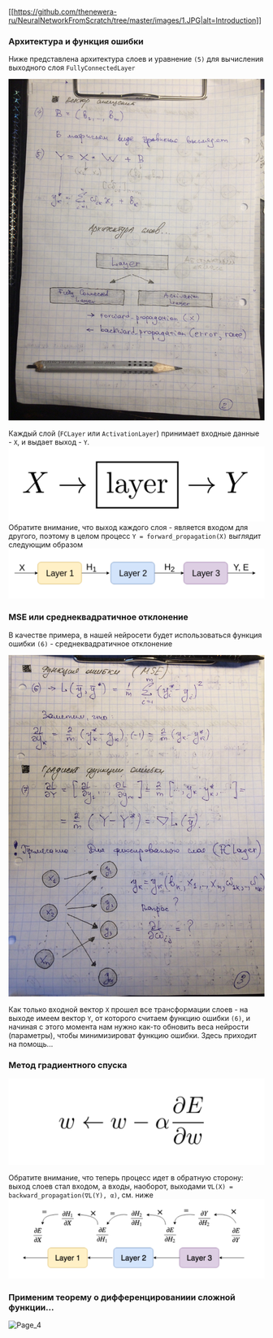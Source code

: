 [[https://github.com/thenewera-ru/NeuralNetworkFromScratch/tree/master/images/1.JPG|alt=Introduction]]

### Архитектура и функция ошибки
Ниже представлена архитектура слоев и уравнение `(5)` для вычисления выходного слоя `FullyConnectedLayer`

![Page_2](./images/2.JPG)

Каждый слой (`FCLayer` или `ActivationLayer`) принимает входные данные - `X`, и выдает выход - `Y`.
![forard_propagation](./images/forward_propagation.png)
Обратите внимание, что выход каждого слоя - является входом для другого, поэтому в целом процесс `Y = forward_propagation(X)`
выглядит следующим образом
![sequential_forward_propagation](./images/sequential_forward_propagation.png)


### MSE или среднеквадратичное отклонение
В качестве примера, в нашей нейросети будет использоваться функция ошибки `(6)` - среднеквадратичное отклонение

![Page_3](./images/3.JPG)

Как только входной вектор `X` прошел все трансформации слоев - на выходе имеем вектор `Y`,
от которого считаем функцию ошибки `(6)`, и начиная с этого момента нам нужно как-то обновить веса нейрости (параметры), чтобы
минимизироват функцию ошибки. Здесь приходит на помощь...
### Метод градиентного спуска

![gradient_descent](./images/gradient_descent.png)

Обратите внимание, что теперь процесс идет в обратную сторону: выход слоев стал входом, а входы, наоборот, выходами
`∇L(X) = backward_propagation(∇L(Y), α)`, см. ниже
![sequential_backward_propagation](./images/sequential_backward_propagation.png)

### Применим теорему о дифференцированиии сложной функции...

![Page_4](https://drive.google.com/open?id=1Y_2bv9PKah87BBg94lDjafW6aSUpcFD_)